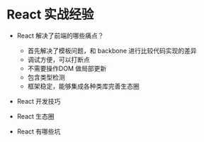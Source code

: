 # React 实战经验

* React 解决了前端的哪些痛点？

  * 首先解决了模板问题，和 backbone 进行比较代码实现的差异
  * 调试方便，可以打断点
  * 不需要操作DOM 做局部更新
  * 包含类型检测
  * 框架稳定，能够集成各种类库完善生态圈

* React 开发技巧
* React 生态圈
* React 有哪些坑
